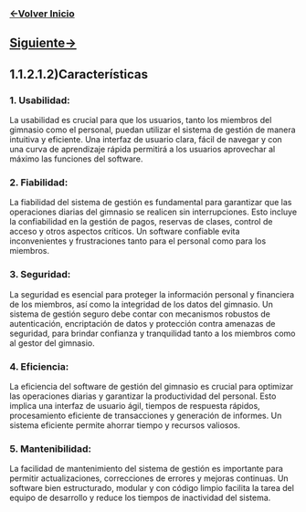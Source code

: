 ### [<-Volver Inicio](README.md)
## [Siguiente->](1.1.2.1.2.1.md)
## 1.1.2.1.2)Características
### 1. Usabilidad: 
La usabilidad es crucial para que los usuarios, tanto los miembros del gimnasio como el personal, puedan utilizar el sistema de gestión de manera intuitiva y eficiente. Una interfaz de usuario clara, fácil de navegar y con una curva de aprendizaje rápida permitirá a los usuarios aprovechar al máximo las funciones del software.
    
### 2. Fiabilidad: 
La fiabilidad del sistema de gestión es fundamental para garantizar que las operaciones diarias del gimnasio se realicen sin interrupciones. Esto incluye la confiabilidad en la gestión de pagos, reservas de clases, control de acceso y otros aspectos críticos. Un software confiable evita inconvenientes y frustraciones tanto para el personal como para los miembros.
    
### 3.  Seguridad: 
La seguridad es esencial para proteger la información personal y financiera de los miembros, así como la integridad de los datos del gimnasio. Un sistema de gestión seguro debe contar con mecanismos robustos de autenticación, encriptación de datos y protección contra amenazas de seguridad, para brindar confianza y tranquilidad tanto a los miembros como al gestor del gimnasio.
    
### 4. Eficiencia: 
La eficiencia del software de gestión del gimnasio es crucial para optimizar las operaciones diarias y garantizar la productividad del personal. Esto implica una interfaz de usuario ágil, tiempos de respuesta rápidos, procesamiento eficiente de transacciones y generación de informes. Un sistema eficiente permite ahorrar tiempo y recursos valiosos.
    
### 5. Mantenibilidad: 
La facilidad de mantenimiento del sistema de gestión es importante para permitir actualizaciones, correcciones de errores y mejoras continuas. Un software bien estructurado, modular y con código limpio facilita la tarea del equipo de desarrollo y reduce los tiempos de inactividad del sistema.
